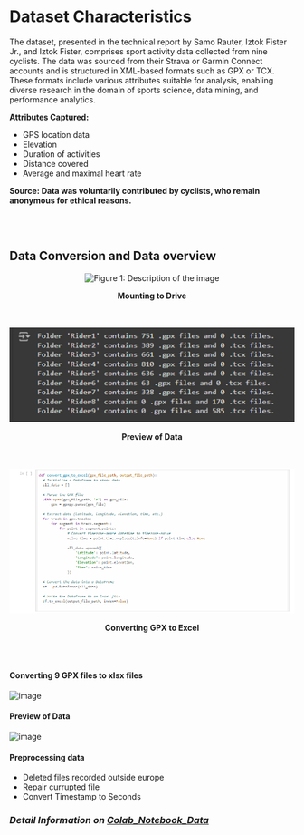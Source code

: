 # Dataset Characteristics   

The dataset, presented in the technical report by Samo Rauter, Iztok Fister Jr., and Iztok Fister, comprises sport activity data collected from nine cyclists. The data was sourced from their Strava or Garmin Connect accounts and is structured in XML-based formats such as GPX or TCX. These formats include various attributes suitable for analysis, enabling diverse research in the domain of sports science, data mining, and performance analytics.

**Attributes Captured:**
- GPS location data
- Elevation
- Duration of activities
- Distance covered
- Average and maximal heart rate

**Source: Data was voluntarily contributed by cyclists, who remain anonymous for ethical reasons.**

<br></br>
## Data Conversion and Data overview 

<div align="center">
  <img src="monting to drive.png" alt="Figure 1: Description of the image" width="900">
  <p><strong>Mounting to Drive</strong></p>
</div>
<br></br>

<div align="center">
  <img src="Preview of Data.png" alt="Figure 1: Description of the image" width="900">
  <p><strong>Preview of Data</strong></p>
</div>
<br></br>

<div align="center">
  <img src="Convert GPX to xlsx.png" alt="Figure 1: Description of the image" width="900">
  <p><strong>Converting GPX to Excel</strong></p>
</div>
<br></br>

#### Converting 9 GPX files to xlsx files
  ![image](https://github.com/user-attachments/assets/01d0acf3-3b31-49df-b3ca-154c4eb0babb)

#### Preview of Data
![image](https://github.com/user-attachments/assets/3f8fc2d0-fc26-468f-bc63-38271f61501a)


#### Preprocessing data
- Deleted files recorded outside europe
- Repair currupted file
- Convert Timestamp to Seconds

### *Detail Information on [Colab_Notebook_Data](preprocessing.ipynb)*

